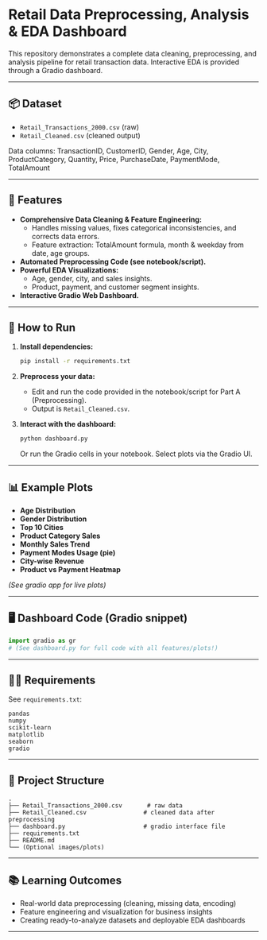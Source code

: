 # Retail Data Preprocessing, Analysis & EDA Dashboard

This repository demonstrates a complete data cleaning, preprocessing, and analysis pipeline for retail transaction data. Interactive EDA is provided through a Gradio dashboard.

***

## 📦 Dataset

- `Retail_Transactions_2000.csv` (raw)
- `Retail_Cleaned.csv` (cleaned output)

Data columns: TransactionID, CustomerID, Gender, Age, City, ProductCategory, Quantity, Price, PurchaseDate, PaymentMode, TotalAmount

***

## 🚀 Features

- **Comprehensive Data Cleaning & Feature Engineering:**
  - Handles missing values, fixes categorical inconsistencies, and corrects data errors.
  - Feature extraction: TotalAmount formula, month & weekday from date, age groups.
- **Automated Preprocessing Code (see notebook/script).**
- **Powerful EDA Visualizations:**
  - Age, gender, city, and sales insights.
  - Product, payment, and customer segment insights.
- **Interactive Gradio Web Dashboard.**

***

## 📝 How to Run

1. **Install dependencies:**
    ```bash
    pip install -r requirements.txt
    ```

2. **Preprocess your data:**
    - Edit and run the code provided in the notebook/script for Part A (Preprocessing).
    - Output is `Retail_Cleaned.csv`.

3. **Interact with the dashboard:**
    ```python
    python dashboard.py
    ```
    Or run the Gradio cells in your notebook. Select plots via the Gradio UI.

***

## 📊 Example Plots

- **Age Distribution**
- **Gender Distribution**
- **Top 10 Cities**
- **Product Category Sales**
- **Monthly Sales Trend**
- **Payment Modes Usage (pie)**
- **City-wise Revenue**
- **Product vs Payment Heatmap**
  
*(See gradio app for live plots)*

***

## 🖥️ Dashboard Code (Gradio snippet)

```python
import gradio as gr
# (See dashboard.py for full code with all features/plots!)
```

***

## 👨‍💻 Requirements

See `requirements.txt`:
```
pandas
numpy
scikit-learn
matplotlib
seaborn
gradio
```

***

## 📂 Project Structure

```
.
├── Retail_Transactions_2000.csv       # raw data
├── Retail_Cleaned.csv                # cleaned data after preprocessing
├── dashboard.py                      # gradio interface file
├── requirements.txt
├── README.md
└── (Optional images/plots)
```

***

## 📚 Learning Outcomes

- Real-world data preprocessing (cleaning, missing data, encoding)
- Feature engineering and visualization for business insights
- Creating ready-to-analyze datasets and deployable EDA dashboards

***

